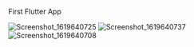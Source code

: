 First Flutter App

![Screenshot_1619640725](https://user-images.githubusercontent.com/72271005/116466586-4ddaba00-a88c-11eb-8e2f-ed9a77d911f3.png)
![Screenshot_1619640737](https://user-images.githubusercontent.com/72271005/116466591-4fa47d80-a88c-11eb-9327-b7d8179ae898.png)
![Screenshot_1619640708](https://user-images.githubusercontent.com/72271005/116466594-503d1400-a88c-11eb-9bb9-ab262b59dc8e.png)
